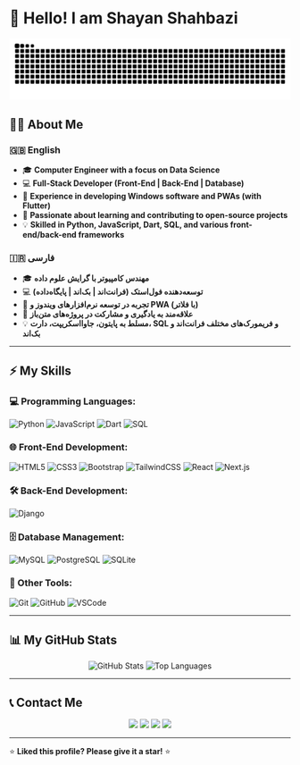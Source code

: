 # 👋 Hello! I am Shayan Shahbazi

<p align="center">
  <img src="https://raw.githubusercontent.com/Shayan-02/Shayan-02/output/github-contribution-grid-snake.svg" />
</p>

## 👨‍💻 About Me

### 🇬🇧 English
- 🎓 **Computer Engineer with a focus on Data Science**  
- 💻 **Full-Stack Developer (Front-End | Back-End | Database)**  
- 🚀 **Experience in developing Windows software and PWAs (with Flutter)**  
- 🎯 **Passionate about learning and contributing to open-source projects**  
- 💡 **Skilled in Python, JavaScript, Dart, SQL, and various front-end/back-end frameworks**  

### 🇮🇷 فارسی
- 🎓 **مهندس کامپیوتر با گرایش علوم داده**  
- 💻 **توسعه‌دهنده فول‌استک (فرانت‌اند | بک‌اند | پایگاه‌داده)**  
- 🚀 **تجربه در توسعه نرم‌افزارهای ویندوز و PWA (با فلاتر)**  
- 🎯 **علاقه‌مند به یادگیری و مشارکت در پروژه‌های متن‌باز**  
- 💡 **مسلط به پایتون، جاوااسکریپت، دارت، SQL و فریمورک‌های مختلف فرانت‌اند و بک‌اند**  

---

## ⚡ My Skills

### 💻 Programming Languages:
![Python](https://img.shields.io/badge/Python-3776AB?style=for-the-badge&logo=python&logoColor=white)
![JavaScript](https://img.shields.io/badge/JavaScript-F7DF1E?style=for-the-badge&logo=javascript&logoColor=black)
![Dart](https://img.shields.io/badge/Dart-0175C2?style=for-the-badge&logo=dart&logoColor=white)
![SQL](https://img.shields.io/badge/SQL-4479A1?style=for-the-badge&logo=postgresql&logoColor=white)

### 🌐 Front-End Development:
![HTML5](https://img.shields.io/badge/HTML5-E34F26?style=for-the-badge&logo=html5&logoColor=white)
![CSS3](https://img.shields.io/badge/CSS3-1572B6?style=for-the-badge&logo=css3&logoColor=white)
![Bootstrap](https://img.shields.io/badge/Bootstrap-7952B3?style=for-the-badge&logo=bootstrap&logoColor=white)
![TailwindCSS](https://img.shields.io/badge/TailwindCSS-38B2AC?style=for-the-badge&logo=tailwind-css&logoColor=white)
![React](https://img.shields.io/badge/React-20232A?style=for-the-badge&logo=react&logoColor=61DAFB)
![Next.js](https://img.shields.io/badge/Next.js-000000?style=for-the-badge&logo=next.js&logoColor=white)

### 🛠 Back-End Development:
![Django](https://img.shields.io/badge/Django-092E20?style=for-the-badge&logo=django&logoColor=white)

### 🗄 Database Management:
![MySQL](https://img.shields.io/badge/MySQL-4479A1?style=for-the-badge&logo=mysql&logoColor=white)
![PostgreSQL](https://img.shields.io/badge/PostgreSQL-336791?style=for-the-badge&logo=postgresql&logoColor=white)
![SQLite](https://img.shields.io/badge/SQLite-003B57?style=for-the-badge&logo=sqlite&logoColor=white)

### 🔧 Other Tools:
![Git](https://img.shields.io/badge/Git-F05032?style=for-the-badge&logo=git&logoColor=white)
![GitHub](https://img.shields.io/badge/GitHub-181717?style=for-the-badge&logo=github&logoColor=white)
![VSCode](https://img.shields.io/badge/VS%20Code-007ACC?style=for-the-badge&logo=visual-studio-code&logoColor=white)

---

## 📊 My GitHub Stats

<p align="center">
  <img src="https://github-readme-stats.vercel.app/api?username=Shayan-02&show_icons=true&theme=radical" alt="GitHub Stats" />
  <img src="https://github-readme-stats.vercel.app/api/top-langs/?username=Shayan-02&layout=compact&theme=radical" alt="Top Languages" />
</p>

---

## 📞 Contact Me

<p align="center">
  <a href="https://www.linkedin.com/in/shayan-shahbazi02/"><img src="https://img.shields.io/badge/LinkedIn-0077B5?style=for-the-badge&logo=linkedin&logoColor=white" /></a>
  <a href="https://github.com/Shayan-02/"><img src="https://img.shields.io/badge/GitHub-181717?style=for-the-badge&logo=github&logoColor=white" /></a>
  <a href="https://t.me/haaji2"><img src="https://img.shields.io/badge/Telegram-26A5E4?style=for-the-badge&logo=telegram&logoColor=white" /></a>
  <a href="https://www.instagram.com/shayanshahbazea"><img src="https://img.shields.io/badge/Instagram-E4405F?style=for-the-badge&logo=instagram&logoColor=white" /></a>
</p>

---

⭐ **Liked this profile? Please give it a star!** ⭐
